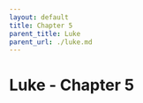 ```yaml
---
layout: default
title: Chapter 5
parent_title: Luke
parent_url: ./luke.md
---
```


# Luke - Chapter 5
